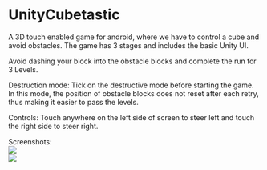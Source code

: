 # UnityCubetastic
A 3D  touch enabled game for android, where we have to control a cube and avoid obstacles. The game has 3 stages and includes the basic Unity UI.

Avoid dashing your block into the obstacle blocks and complete the run for 3 Levels.

Destruction mode:
Tick on the destructive mode before starting the game. In this mode, the position of obstacle blocks does not reset after each retry, thus making it easier to pass the levels.

Controls:
Touch anywhere on the left side of screen to steer left and touch the right side to steer right.

Screenshots:
<br />
<img src="https://user-images.githubusercontent.com/39119745/84189790-7a8ab500-aab3-11ea-9a6c-a052a21826b6.jpg">
<br />
<img src="https://user-images.githubusercontent.com/39119745/84189800-7eb6d280-aab3-11ea-8b59-3deb00371596.jpg">


